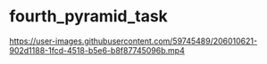 # fourth_pyramid_task

https://user-images.githubusercontent.com/59745489/206010621-902d1188-1fcd-4518-b5e6-b8f87745096b.mp4
